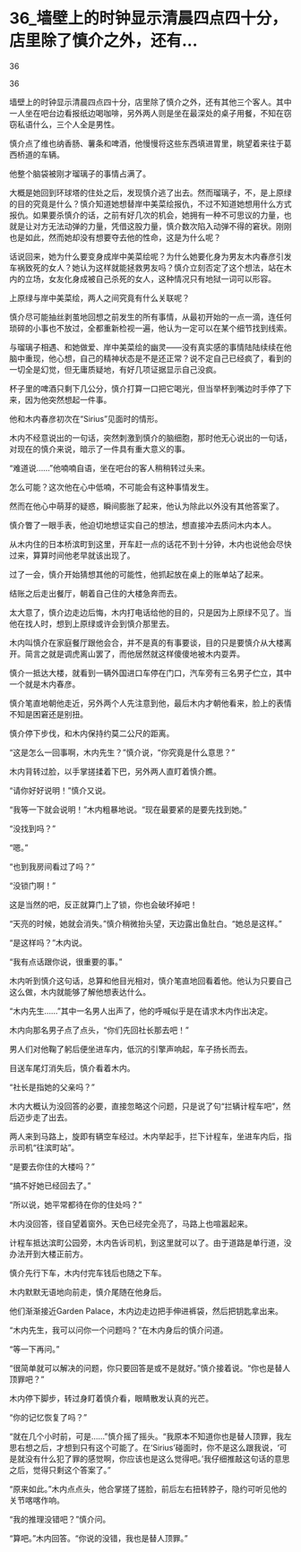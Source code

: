 # 36_墙壁上的时钟显示清晨四点四十分，店里除了慎介之外，还有...

36

36

墙壁上的时钟显示清晨四点四十分，店里除了慎介之外，还有其他三个客人。其中一人坐在吧台边看报纸边喝咖啡，另外两人则是坐在最深处的桌子用餐，不知在窃窃私语什么，三个人全是男性。

慎介点了维也纳香肠、薯条和啤酒，他慢慢将这些东西填进胃里，眺望着来往于葛西桥道的车辆。

他整个脑袋被刚才瑠璃子的事情占满了。

大概是她回到环球塔的住处之后，发现慎介逃了出去。然而瑠璃子，不，是上原绿的目的究竟是什么？慎介知道她想替岸中美菜绘报仇，不过不知道她想用什么方式报仇。如果要杀慎介的话，之前有好几次的机会，她拥有一种不可思议的力量，也就是让对方无法动弹的力量，凭借这股力量，慎介数次陷入动弹不得的窘状。刚刚也是如此，然而她却没有想要夺去他的性命，这是为什么呢？

话说回来，她为什么要变身成岸中美菜绘呢？为什么她要化身为男友木内春彦引发车祸致死的女人？她认为这样就能拯救男友吗？慎介立刻否定了这个想法，站在木内的立场，女友化身成被自己杀死的女人，这种情况只有地狱一词可以形容。

上原绿与岸中美菜绘，两人之间究竟有什么关联呢？

慎介尽可能抽丝剥茧地回想之前发生的所有事情，从最初开始的一点一滴，连任何琐碎的小事也不放过，全都重新检视一遍，他认为一定可以在某个细节找到线索。

与瑠璃子相遇、和她做爱、岸中美菜绘的幽灵——没有真实感的事情陆陆续续在他脑中重现，他心想，自己的精神状态是不是还正常？说不定自己已经疯了，看到的一切全是幻觉，但无庸质疑地，有好几项证据显示自己没疯。

杯子里的啤酒只剩下几公分，慎介打算一口把它喝光，但当举杯到嘴边时手停了下来，因为他突然想起一件事。

他和木内春彦初次在“Sirius”见面时的情形。

木内不经意说出的一句话，突然刺激到慎介的脑细胞，那时他无心说出的一句话，对现在的慎介来说，暗示了一件具有重大意义的事。

“难道说……”他喃喃自语，坐在吧台的客人稍稍转过头来。

怎么可能？这次他在心中低喃，不可能会有这种事情发生。

然而在他心中萌芽的疑惑，瞬间膨胀了起来，他认为除此以外没有其他答案了。

慎介瞥了一眼手表，他迫切地想证实自己的想法，想直接冲去质问木内本人。

从木内住的日本桥滨町到这里，开车赶一点的话花不到十分钟，木内也说他会尽快过来，算算时间他老早就该出现了。

过了一会，慎介开始猜想其他的可能性，他抓起放在桌上的账单站了起来。

结账之后走出餐厅，朝着自己住的大楼急奔而去。

太大意了，慎介边走边后悔，木内打电话给他的目的，只是因为上原绿不见了。当他在找人时，想到上原绿或许会到慎介那里去。

木内叫慎介在家庭餐厅跟他会合，并不是真的有事要谈，目的只是要慎介从大楼离开。简言之就是调虎离山罢了，而他居然就这样傻傻地被木内耍弄。

慎介一抵达大楼，就看到一辆外国进口车停在门口，汽车旁有三名男子伫立，其中一个就是木内春彦。

慎介笔直地朝他走近，另外两个人先注意到他，最后木内才朝他看来，脸上的表情不知是困窘还是别扭。

慎介停下步伐，和木内保持约莫二公尺的距离。

“这是怎么一回事啊，木内先生？”慎介说，“你究竟是什么意思？”

木内背转过脸，以手掌搓揉着下巴，另外两人直盯着慎介瞧。

“请你好好说明！”慎介又说。

“我等一下就会说明！”木内粗暴地说。“现在最要紧的是要先找到她。”

“没找到吗？”

“嗯。”

“也到我房间看过了吗？”

“没锁门啊！”

这是当然的吧，反正就算门上了锁，你也会破坏掉吧！

“天亮的时候，她就会消失。”慎介稍微抬头望，天边露出鱼肚白。“她总是这样。”

“是这样吗？”木内说。

“我有点话跟你说，很重要的事。”

木内听到慎介这句话，总算和他目光相对，慎介笔直地回看着他。他认为只要自己这么做，木内就能够了解他想表达什么。

“木内先生……”其中一名男人出声了，他的呼喊似乎是在请求木内作出决定。

木内向那名男子点了点头，“你们先回社长那去吧！”

男人们对他鞠了躬后便坐进车内，低沉的引擎声响起，车子扬长而去。

目送车尾灯消失后，慎介看着木内。

“社长是指她的父亲吗？”

木内大概认为没回答的必要，直接忽略这个问题，只是说了句“拦辆计程车吧”，然后迈步走了出去。

两人来到马路上，旋即有辆空车经过。木内举起手，拦下计程车，坐进车内后，指示司机“往滨町站”。

“是要去你住的大楼吗？”

“搞不好她已经回去了。”

“所以说，她平常都待在你的住处吗？”

木内没回答，径自望着窗外。天色已经完全亮了，马路上也喧嚣起来。

计程车抵达滨町公园旁，木内告诉司机，到这里就可以了。由于道路是单行道，没办法开到大楼正前方。

慎介先行下车，木内付完车钱后也随之下车。

木内默默无语地向前走，慎介尾随在他身后。

他们渐渐接近Garden Palace，木内边走边把手伸进裤袋，然后把钥匙拿出来。

“木内先生，我可以问你一个问题吗？”在木内身后的慎介问道。

“等一下再问。”

“很简单就可以解决的问题，你只要回答是或不是就好。”慎介接着说。“你也是替人顶罪吧？”

木内停下脚步，转过身盯着慎介看，眼睛散发认真的光芒。

“你的记忆恢复了吗？”

“就在几个小时前，可是……”慎介摇了摇头。“我原本不知道你也是替人顶罪，我左思右想之后，才想到只有这个可能了。在‘Sirius’碰面时，你不是这么跟我说，‘可是就没有什么犯了罪的感觉啊，你应该也是这么觉得吧。’我仔细推敲这句话的意思之后，觉得只剩这个答案了。”

“原来如此。”木内点点头，他合掌搓了搓脸，前后左右扭转脖子，隐约可听见他的关节喀喀作响。

“我的推理没错吧？”慎介问。

“算吧。”木内回答。“你说的没错，我也是替人顶罪。”